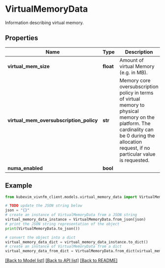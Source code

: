 # VirtualMemoryData

Information describing virtual memory.

## Properties

Name | Type | Description | Notes
------------ | ------------- | ------------- | -------------
**virtual_mem_size** | **float** | Amount of virtual Memory (e.g. in MB). | 
**virtual_mem_oversubscription_policy** | **str** | Memory core oversubscription policy in terms of virtual memory to physical memory on the platform. The cardinality can be 0 during the allocation request, if no particular value is requested. | [optional] 
**numa_enabled** | **bool** |  | [optional] 

## Example

```python
from kubevim_vivnfm_client.models.virtual_memory_data import VirtualMemoryData

# TODO update the JSON string below
json = "{}"
# create an instance of VirtualMemoryData from a JSON string
virtual_memory_data_instance = VirtualMemoryData.from_json(json)
# print the JSON string representation of the object
print(VirtualMemoryData.to_json())

# convert the object into a dict
virtual_memory_data_dict = virtual_memory_data_instance.to_dict()
# create an instance of VirtualMemoryData from a dict
virtual_memory_data_from_dict = VirtualMemoryData.from_dict(virtual_memory_data_dict)
```
[[Back to Model list]](../README.md#documentation-for-models) [[Back to API list]](../README.md#documentation-for-api-endpoints) [[Back to README]](../README.md)


